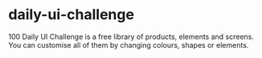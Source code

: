 # daily-ui-challenge
100 Daily UI Challenge is a free library of products, elements and screens. You can customise all of them by changing colours, shapes or elements.
